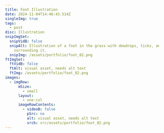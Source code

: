 ```yaml
---
title: Foot Illustration
date: 2024-11-04T14:46:43.514Z
singleImg: true
tags:
  - post
disc: Illustration
snipImgSet:
  snipVidB: false
  snipAlt: Illustration of a foot in the grass with dewdrops, ticks, and dirt
    surrounding it.
  snipImg: /assets/portfolio/foot_02.png
ftImgSet:
  ftVidB: false
  ftAlt: visual asset, needs alt text
  ftImg: /assets/portfolio/foot_02.png
images:
  - imgRow:
      mSize:
        - small
      layout:
        - one-col
      imageRowContents:
        - videoB: false
          pSrc: no
          alt: visual asset, needs alt text
          srcb: src/assets/portfolio/foot_02.png
---
```

